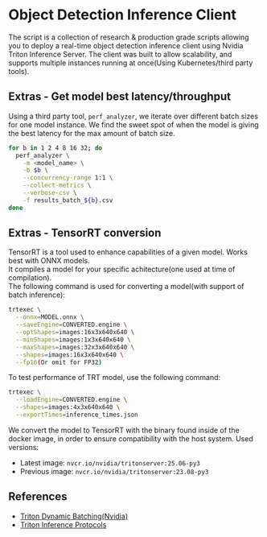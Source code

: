 # Object Detection Inference Client
The script is a collection of research & production grade scripts allowing you to deploy a real-time object detection inference client using Nvidia Triton Inference Server.
The client was built to allow scalability, and supports multiple instances running at once(Using Kubernetes/third party tools).

## Extras - Get model best latency/throughput
Using a third party tool, `perf_analyzer`, we iterate over different batch sizes for one model instance. We find the sweet spot of when the model is giving the best latency for the max amount of batch size.
```bash
for b in 1 2 4 8 16 32; do
  perf_analyzer \
    -m <model_name> \
    -b $b \
    --concurrency-range 1:1 \
    --collect-metrics \
    --verbose-csv \
    -f results_batch_${b}.csv
done
```

## Extras - TensorRT conversion
TensorRT is a tool used to enhance capabilities of a given model. Works best with ONNX models.<br>
It compiles a model for your specific achitecture(one used at time of compilation).<br>
The following command is used for converting a model(with support of batch inference):
```bash
trtexec \
  --onnx=MODEL.onnx \
  --saveEngine=CONVERTED.engine \
  --optShapes=images:16x3x640x640 \
  --minShapes=images:1x3x640x640 \
  --maxShapes=images:32x3x640x640 \
  --shapes=images:16x3x640x640 \
  --fp16(Or omit for FP32)
```

To test performance of TRT model, use the following command:
```bash
trtexec \
  --loadEngine=CONVERTED.engine \
  --shapes=images:4x3x640x640 \
  --exportTimes=inference_times.json
```

We convert the model to TensorRT with the binary found inside of the docker image, in order to ensure compatibility with the host system. Used versions:
- Latest image: `nvcr.io/nvidia/tritonserver:25.06-py3`
- Previous image: `nvcr.io/nvidia/tritonserver:23.08-py3`
## References
* [Triton Dynamic Batching(Nvidia)](https://docs.nvidia.com/deeplearning/triton-inference-server/user-guide/docs/tutorials/Conceptual_Guide/Part_2-improving_resource_utilization/README.html#what-is-dynamic-batching)
* [Triton Inference Protocols](https://docs.nvidia.com/deeplearning/triton-inference-server/user-guide/docs/customization_guide/inference_protocols.html)